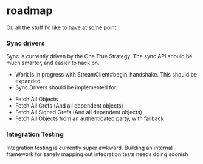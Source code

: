 roadmap
=======

Or, all the stuff I'd like to have at some point:

### Sync drivers

Sync is currently driven by the One True Strategy. The sync API should be much
smarter, and easier to hack on.

* Work is in progress with StreamClient#begin_handshake. This should be expanded.
* Sync Drivers should be implemented for:
 - Fetch All Objects
 - Fetch All Grefs (And all dependent objects)
 - Fetch All Signed Grefs (And all dependent objects)
 - Fetch All Objects from an authenticated party, with fallback

### Integration Testing

Integration testing is currently super awkward. Building an internal framework
for sanely mapping out integration tests needs doing soonish
